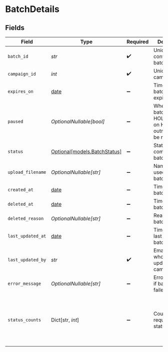 # BatchDetails


## Fields

| Field                                                                                             | Type                                                                                              | Required                                                                                          | Description                                                                                       | Example                                                                                           |
| ------------------------------------------------------------------------------------------------- | ------------------------------------------------------------------------------------------------- | ------------------------------------------------------------------------------------------------- | ------------------------------------------------------------------------------------------------- | ------------------------------------------------------------------------------------------------- |
| `batch_id`                                                                                        | *str*                                                                                             | :heavy_check_mark:                                                                                | Unique ID for conversation batch                                                                  | 20250423.9                                                                                        |
| `campaign_id`                                                                                     | *int*                                                                                             | :heavy_check_mark:                                                                                | Unique ID for campaign                                                                            | 1                                                                                                 |
| `expires_on`                                                                                      | [date](https://docs.python.org/3/library/datetime.html#date-objects)                              | :heavy_minus_sign:                                                                                | Timestamp of batch expiration                                                                     | 2025-04-24T00:00:00Z                                                                              |
| `paused`                                                                                          | *OptionalNullable[bool]*                                                                          | :heavy_minus_sign:                                                                                | Whether the batch is on HOLD. When on HOLD, no outreach will be made.                             | true                                                                                              |
| `status`                                                                                          | [Optional[models.BatchStatus]](../models/batchstatus.md)                                          | :heavy_minus_sign:                                                                                | Status of a communication batch.                                                                  |                                                                                                   |
| `upload_filename`                                                                                 | *OptionalNullable[str]*                                                                           | :heavy_minus_sign:                                                                                | Name of file used to create batch                                                                 | LATE_PAYMENTS_20250401.csv                                                                        |
| `created_at`                                                                                      | [date](https://docs.python.org/3/library/datetime.html#date-objects)                              | :heavy_minus_sign:                                                                                | Timestamp of batch creation                                                                       | 2025-04-23T00:00:00Z                                                                              |
| `deleted_at`                                                                                      | [date](https://docs.python.org/3/library/datetime.html#date-objects)                              | :heavy_minus_sign:                                                                                | Timestamp of batch deletion                                                                       | 2025-04-23T00:00:00Z                                                                              |
| `deleted_reason`                                                                                  | *OptionalNullable[str]*                                                                           | :heavy_minus_sign:                                                                                | Reason for batch deletion                                                                         | User request                                                                                      |
| `last_updated_at`                                                                                 | [date](https://docs.python.org/3/library/datetime.html#date-objects)                              | :heavy_minus_sign:                                                                                | Timestamp of last change to batch                                                                 | 2025-04-23T00:00:00Z                                                                              |
| `last_updated_by`                                                                                 | *str*                                                                                             | :heavy_check_mark:                                                                                | Email of user who last updated campaign                                                           | user@email.com                                                                                    |
| `error_message`                                                                                   | *OptionalNullable[str]*                                                                           | :heavy_minus_sign:                                                                                | Error message if batch upload failed                                                              | Invalid file format                                                                               |
| `status_counts`                                                                                   | Dict[str, *int*]                                                                                  | :heavy_minus_sign:                                                                                | Counts of requests by status                                                                      | {<br/>"CANCELED": 7,<br/>"CONNECTED": 100,<br/>"DUPLICATE": 5,<br/>"FAILED": 10,<br/>"INITIATED": 20,<br/>"PENDING": 10<br/>} |